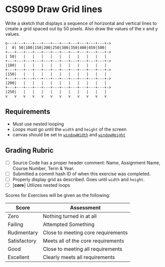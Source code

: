
# CS099 Draw Grid lines

Write a sketch that displays a sequence of horizontal and vertical lines to create a grid spaced out by 50 pixels. Also draw the values of the x and y values.

```
o---+---+---+---+---+---+---+---+---+---+---+->
|  0| 50|100|150|200|250|300|350|400|450|500|  
+---+---+---+---+---+---+---+---+---+---+---+->
| 50|   |   |   |   |   |   |   |   |   |   |  
+---+---+---+---+---+---+---+---+---+---+---+->
|100|   |   |   |   |   |   |   |   |   |   |  
+---+---+---+---+---+---+---+---+---+---+---+->
|150|   |   |   |   |   |   |   |   |   |   |  
+---+---+---+---+---+---+---+---+---+---+---+->
|200|   |   |   |   |   |   |   |   |   |   |  
+---+---+---+---+---+---+---+---+---+---+---+->
|250|   |   |   |   |   |   |   |   |   |   |  
v   v   v   v   v   v   v   v   v   v   v   v  
```

## Requirements

- Must use nested looping
- Loops must go until the `width` and `height` of the screen
- canvas should be set to [`windowWidth`](https://p5js.org/reference/#/p5/windowWidth) and [`windowHeight`](https://p5js.org/reference/#/p5/windowHeight)

## Grading Rubric

- [ ] Source Code has a proper header comment: Name, Assignment Name, Course Number, Term & Year.
- [ ] Submitted a commit hash ID of when this exercise was completed.
- [ ] Properly display grid as described. Goes until `width` and `height`.
- [ ] [**core**] Utilizes nested loops

Scores for Exercises will be given as the following:

Score        | Assessment
------------ | ----------
Zero         | Nothing turned in at all
Failing      | Attempted Something
Rudimentary  | Close to meeting core requirements
Satisfactory | Meets all of the core requirements
Good         | Close to meeting all requirements
Excellent    | Clearly meets all requirements

